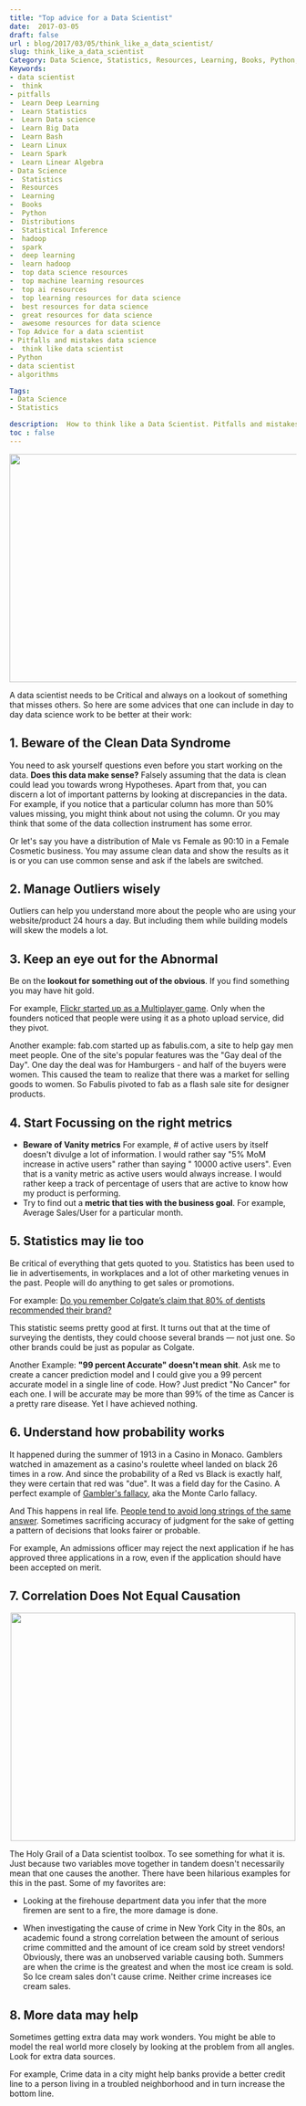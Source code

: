 ```yaml
---
title: "Top advice for a Data Scientist"
date:  2017-03-05
draft: false
url : blog/2017/03/05/think_like_a_data_scientist/
slug: think_like_a_data_scientist
Category: Data Science, Statistics, Resources, Learning, Books, Python, Distributions, Statistical Inference, hadoop, spark, deep learning
Keywords: 
- data scientist
-  think
- pitfalls
-  Learn Deep Learning
-  Learn Statistics
-  Learn Data science
-  Learn Big Data
-  Learn Bash
-  Learn Linux
-  Learn Spark
-  Learn Linear Algebra
- Data Science
-  Statistics
-  Resources
-  Learning
-  Books
-  Python
-  Distributions
-  Statistical Inference
-  hadoop
-  spark
-  deep learning
-  learn hadoop
-  top data science resources
-  top machine learning resources
-  top ai resources
-  top learning resources for data science
-  best resources for data science
-  great resources for data science
-  awesome resources for data science
- Top Advice for a data scientist
- Pitfalls and mistakes data science
-  think like data scientist
- Python
- data scientist
- algorithms

Tags: 
- Data Science
- Statistics

description:  How to think like a Data Scientist. Pitfalls and mistakes young data scientists make. Top Advice for a data scientist.
toc : false
---
```


<div style="margin-top: 9px; margin-bottom: 10px;">
<center><img src="/images/thinklikeds.png"  height="400" width="700" ></center>
</div>

A data scientist needs to be Critical and always on a lookout of something that misses others. So here are some advices that one can include in day to day data science work to be better at their work:

## 1. Beware of the Clean Data Syndrome

You need to ask yourself questions even before you start working on the data. **Does this data make sense?** Falsely assuming that the data is clean could lead you towards wrong Hypotheses. Apart from that, you can discern a lot of important patterns by looking at discrepancies in the data. For example, if you notice that a particular column has more than 50% values missing, you might think about not using the column. Or you may think that some of the data collection instrument has some error.

Or let's say you have a distribution of Male vs Female as 90:10 in a Female Cosmetic business. You may assume clean data and show the results as it is or you can use common sense and ask if the labels are switched.

## 2. Manage Outliers wisely

Outliers can help you understand more about the people who are using your website/product 24 hours a day. But including them while building models will skew the models a lot.

## 3. Keep an eye out for the Abnormal

Be on the **lookout for something out of the obvious**. If you find something you may have hit gold.

For example, [Flickr started up as a Multiplayer game](https://www.fastcompany.com/1783127/flickr-founders-glitch-can-game-wants-you-play-nice-be-blockbuster). Only when the founders noticed that people were using it as a photo upload service, did they pivot.

Another example: fab.com started up as fabulis.com, a site to help gay men meet people. One of the site's popular features was the "Gay deal of the Day". One day the deal was for Hamburgers - and half of the buyers were women. This caused the team to realize that there was a market for selling goods to women. So Fabulis pivoted to fab as a flash sale site for designer products.

## 4. Start Focussing on the right metrics

- **Beware of Vanity metrics** For example, # of active users by itself doesn't divulge a lot of information. I would rather say "5% MoM increase in active users" rather than saying " 10000 active users". Even that is a vanity metric as active users would always increase. I would rather keep a track of percentage of users that are active to know how my product is performing.
- Try to find out a **metric that ties with the business goal**. For example, Average Sales/User for a particular month.

<script src="//z-na.amazon-adsystem.com/widgets/onejs?MarketPlace=US&adInstanceId=c4ca54df-6d53-4362-92c0-13cb9977639e"></script>

## 5. Statistics may lie too

Be critical of everything that gets quoted to you. Statistics has been used to lie in advertisements, in workplaces and a lot of other marketing venues in the past. People will do anything to get sales or promotions.

For example: [Do you remember Colgate’s claim that 80% of dentists recommended their brand?](http://marketinglaw.osborneclarke.com/retailing/colgates-80-of-dentists-recommend-claim-under-fire/)

This statistic seems pretty good at first. It turns out that at the time of surveying the dentists, they could choose several brands — not just one. So other brands could be just as popular as Colgate.

Another Example: **"99 percent Accurate" doesn't mean shit**. Ask me to create a cancer prediction model and I could give you a 99 percent accurate model in a single line of code. How? Just predict "No Cancer" for each one. I will be accurate may be more than 99% of the time as Cancer is a pretty rare disease. Yet I have achieved nothing.

## 6. Understand how probability works

It happened during the summer of 1913 in a Casino in Monaco. Gamblers watched in amazement as a casino's roulette wheel landed on black 26 times in a row. And since the probability of a Red vs Black is exactly half, they were certain that red was "due". It was a field day for the Casino. A perfect example of [Gambler's fallacy](https://en.wikipedia.org/wiki/Gambler's_fallacy), aka the Monte Carlo fallacy.

And This happens in real life. [People tend to avoid long strings of the same answer](https://papers.ssrn.com/sol3/papers.cfm?abstract_id=2538147). Sometimes sacrificing accuracy of judgment for the sake of getting a pattern of decisions that looks fairer or probable.

For example, An admissions officer may reject the next application if he has approved three applications in a row, even if the application should have been accepted on merit.

## 7. Correlation Does Not Equal Causation

<div style="margin-top: 9px; margin-bottom: 10px;">
<center><img src="/images/corr_caus.png"  height="400" width="500" ></center>
</div>

The Holy Grail of a Data scientist toolbox. To see something for what it is. Just because two variables move together in tandem doesn't necessarily mean that one causes the another. There have been hilarious examples for this in the past. Some of my favorites are:

- Looking at the firehouse department data you infer that the more firemen are sent to a fire, the more damage is done.

- When investigating the cause of crime in New York City in the 80s, an academic found a strong correlation between the amount of serious crime committed and the amount of ice cream sold by street vendors! Obviously, there was an unobserved variable causing both. Summers are when the crime is the greatest and when the most ice cream is sold. So Ice cream sales don't cause crime. Neither crime increases ice cream sales.

## 8. More data may help

Sometimes getting extra data may work wonders. You might be able to model the real world more closely by looking at the problem from all angles. Look for extra data sources.

For example, Crime data in a city might help banks provide a better credit line to a person living in a troubled neighborhood and in turn increase the bottom line.

